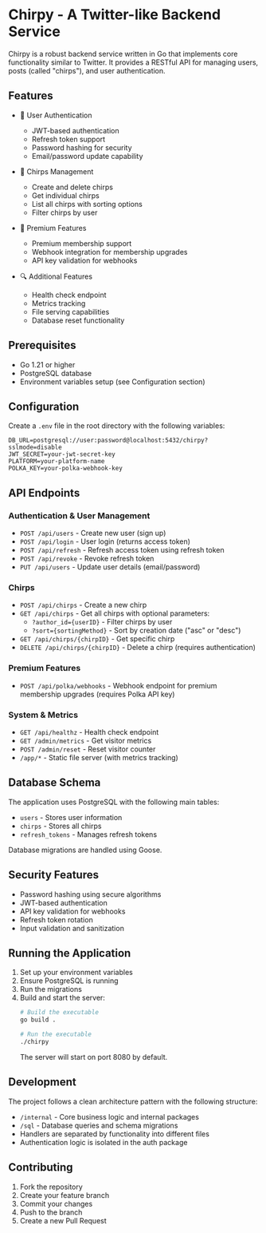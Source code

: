 # Chirpy - A Twitter-like Backend Service

Chirpy is a robust backend service written in Go that implements core functionality similar to Twitter. It provides a RESTful API for managing users, posts (called "chirps"), and user authentication.

## Features

- 🔐 User Authentication
  - JWT-based authentication
  - Refresh token support
  - Password hashing for security
  - Email/password update capability
  
- 📝 Chirps Management
  - Create and delete chirps
  - Get individual chirps
  - List all chirps with sorting options
  - Filter chirps by user
  
- 💎 Premium Features
  - Premium membership support
  - Webhook integration for membership upgrades
  - API key validation for webhooks
  
- 🔍 Additional Features
  - Health check endpoint
  - Metrics tracking
  - File serving capabilities
  - Database reset functionality

## Prerequisites

- Go 1.21 or higher
- PostgreSQL database
- Environment variables setup (see Configuration section)

## Configuration

Create a `.env` file in the root directory with the following variables:

```env
DB_URL=postgresql://user:password@localhost:5432/chirpy?sslmode=disable
JWT_SECRET=your-jwt-secret-key
PLATFORM=your-platform-name
POLKA_KEY=your-polka-webhook-key
```

## API Endpoints

### Authentication & User Management
- `POST /api/users` - Create new user (sign up)
- `POST /api/login` - User login (returns access token)
- `POST /api/refresh` - Refresh access token using refresh token
- `POST /api/revoke` - Revoke refresh token
- `PUT /api/users` - Update user details (email/password)

### Chirps
- `POST /api/chirps` - Create a new chirp
- `GET /api/chirps` - Get all chirps with optional parameters:
  - `?author_id={userID}` - Filter chirps by user
  - `?sort={sortingMethod}` - Sort by creation date ("asc" or "desc")
- `GET /api/chirps/{chirpID}` - Get specific chirp
- `DELETE /api/chirps/{chirpID}` - Delete a chirp (requires authentication)

### Premium Features
- `POST /api/polka/webhooks` - Webhook endpoint for premium membership upgrades (requires Polka API key)

### System & Metrics
- `GET /api/healthz` - Health check endpoint
- `GET /admin/metrics` - Get visitor metrics
- `POST /admin/reset` - Reset visitor counter
- `/app/*` - Static file server (with metrics tracking)

## Database Schema

The application uses PostgreSQL with the following main tables:

- `users` - Stores user information
- `chirps` - Stores all chirps
- `refresh_tokens` - Manages refresh tokens

Database migrations are handled using Goose.

## Security Features

- Password hashing using secure algorithms
- JWT-based authentication
- API key validation for webhooks
- Refresh token rotation
- Input validation and sanitization

## Running the Application

1. Set up your environment variables
2. Ensure PostgreSQL is running
3. Run the migrations
4. Build and start the server:
   ```bash
   # Build the executable
   go build .

   # Run the executable
   ./chirpy
   ```
   The server will start on port 8080 by default.

## Development

The project follows a clean architecture pattern with the following structure:

- `/internal` - Core business logic and internal packages
- `/sql` - Database queries and schema migrations
- Handlers are separated by functionality into different files
- Authentication logic is isolated in the auth package

## Contributing

1. Fork the repository
2. Create your feature branch
3. Commit your changes
4. Push to the branch
5. Create a new Pull Request 